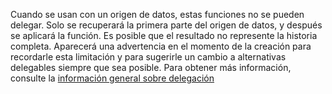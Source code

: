 
Cuando se usan con un origen de datos, estas funciones no se pueden delegar. Solo se recuperará la primera parte del origen de datos, y después se aplicará la función.  Es posible que el resultado no represente la historia completa.  Aparecerá una advertencia en el momento de la creación para recordarle esta limitación y para sugerirle un cambio a alternativas delegables siempre que sea posible. Para obtener más información, consulte la [información general sobre delegación](../maker/canvas-apps/delegation-overview.md)

